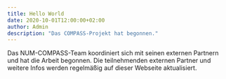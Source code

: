 ```yaml
---
title: Hello World
date: 2020-10-01T12:00:00+02:00
author: Admin
description: "Das COMPASS-Projekt hat begonnen."
---
```


Das NUM-COMPASS-Team koordiniert sich mit seinen externen Partnern und hat die Arbeit begonnen. Die teilnehmenden externen Partner und weitere Infos werden regelmäßig auf dieser Webseite aktualisiert.